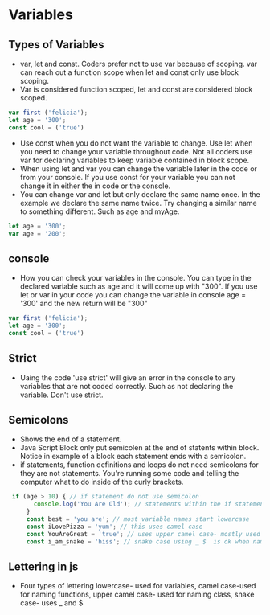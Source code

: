 # Variables
## Types of Variables
- var, let and const. Coders prefer not to use var because of scoping. var can reach out a function scope when let and const only use block scoping. 
- Var is considered function scoped, let and const are considered block scoped. 
```js
var first ('felicia');
let age = '300';
const cool = ('true')
```
- Use const when you do not want the variable to change. Use let when you need to change your variable throughout code. Not all coders use var for declaring variables to keep variable contained in block scope. 
- When using let and var you can change the variable later in the code or from your console. If you use const for your variable you can not change it in either the in code or the console. 
- You can change var and let but only declare the same name once. In the example we declare the same name twice. Try changing a similar name to something different. Such as age and myAge.
```js
let age = '300';
var age = '200';
```
## console
- How you can check your variables in the console. You can type in the declared variable such as age and it will come up with "300". If you use let or var in your code you can change the variable in console age = '300' and the new return will be "300"
```js
var first ('felicia');
let age = '300';
const cool = ('true')
```
## Strict
- Uaing the code 'use strict' will give an error in the console to any variables that are not coded correctly. Such as not declaring the variable. Don't use strict. 
## Semicolons
- Shows the end of a statement. 
- Java Script Block only put semicolen at the end of statents within block. Notice in example of a block each statement ends with a semicolon.
- if statements, function definitions and loops do not need semicolons for they are not statements. You're running some code and telling the computer what to do inside of the curly brackets. 
```js
 if (age > 10) { // if statement do not use semicolon
       console.log('You Are Old'); // statements within the if statement block. 
     }
     const best = 'you are'; // most variable names start lowercase
     const iLovePizza = 'yum'; // this uses camel case
     const YouAreGreat = 'true'; // uses upper camel case- mostly used for naming class
     const i_am_snake = 'hiss'; // snake case using _ $  is ok when naming
```
## Lettering in js
- Four types of lettering lowercase- used for variables, camel case-used for naming functions, upper camel case- used for naming class, snake case- uses _ and $ 